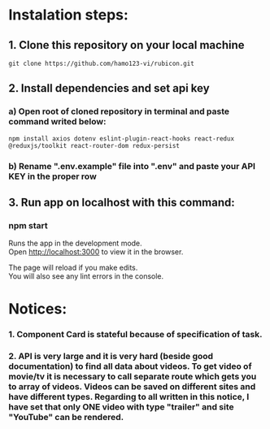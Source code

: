 # Instalation steps: 

## 1. Clone this repository on your local machine

    git clone https://github.com/hamo123-vi/rubicon.git

## 2. Install dependencies and set api key

###     a) Open root of cloned repository in terminal and paste command writed below: 

    npm install axios dotenv eslint-plugin-react-hooks react-redux @reduxjs/toolkit react-router-dom redux-persist

###     b) Rename ".env.example" file into ".env" and paste your API KEY in the proper row

## 3. Run app on localhost with this command:

###     npm start


Runs the app in the development mode.\
Open [http://localhost:3000](http://localhost:3000) to view it in the browser.

The page will reload if you make edits.\
You will also see any lint errors in the console.


# Notices:

### 1. Component Card is stateful because of specification of task.

### 2. API is very large and it is very hard (beside good documentation) to find all data about videos.   To get video of movie/tv it is necessary to call separate route which gets you to array of videos. Videos can be saved on different sites and have different types. Regarding to all written in this notice, I have set that only ONE video with type "trailer" and site "YouTube" can be rendered.
